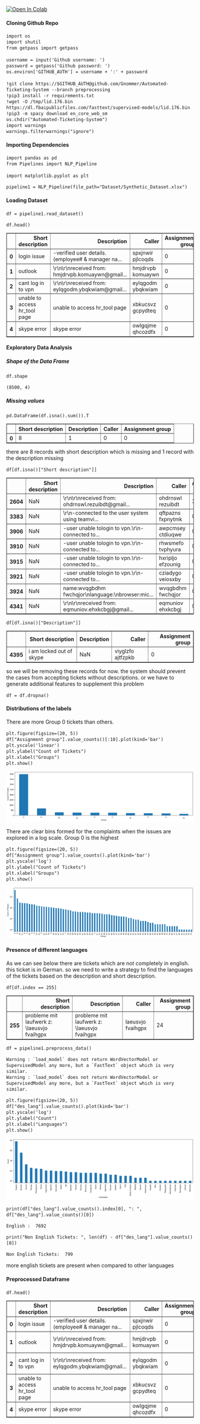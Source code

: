 <a href="https://colab.research.google.com/github/Gnommer/Automated-Ticketing-System/blob/preprocessing/colab_version.ipynb" target="_parent"><img src="https://colab.research.google.com/assets/colab-badge.svg" alt="Open In Colab"/></a>

#### Cloning Github Repo


```
import os
import shutil
from getpass import getpass

username = input('Github username: ')
password = getpass('Github password: ')
os.environ['GITHUB_AUTH'] = username + ':' + password

!git clone https://$GITHUB_AUTH@github.com/Gnommer/Automated-Ticketing-System --branch preprocessing
!pip3 install -r requirements.txt
!wget -O /tmp/lid.176.bin https://dl.fbaipublicfiles.com/fasttext/supervised-models/lid.176.bin
!pip3 -m spacy download en_core_web_sm
os.chdir("Automated-Ticketing-System")
import warnings
warnings.filterwarnings("ignore")
```

#### Importing Dependencies


```
import pandas as pd
from Pipelines import NLP_Pipeline

import matplotlib.pyplot as plt
```


```
pipeline1 = NLP_Pipeline(file_path="Dataset/Synthetic_Dataset.xlsx")
```

#### Loading Dataset


```
df = pipeline1.read_dataset()
```


```
df.head()
```




<div>
<style scoped>
    .dataframe tbody tr th:only-of-type {
        vertical-align: middle;
    }

    .dataframe tbody tr th {
        vertical-align: top;
    }

    .dataframe thead th {
        text-align: right;
    }
</style>
<table border="1" class="dataframe">
  <thead>
    <tr style="text-align: right;">
      <th></th>
      <th>Short description</th>
      <th>Description</th>
      <th>Caller</th>
      <th>Assignment group</th>
    </tr>
  </thead>
  <tbody>
    <tr>
      <th>0</th>
      <td>login issue</td>
      <td>-verified user details.(employee# &amp; manager na...</td>
      <td>spxjnwir pjlcoqds</td>
      <td>0</td>
    </tr>
    <tr>
      <th>1</th>
      <td>outlook</td>
      <td>\r\n\r\nreceived from: hmjdrvpb.komuaywn@gmail...</td>
      <td>hmjdrvpb komuaywn</td>
      <td>0</td>
    </tr>
    <tr>
      <th>2</th>
      <td>cant log in to vpn</td>
      <td>\r\n\r\nreceived from: eylqgodm.ybqkwiam@gmail...</td>
      <td>eylqgodm ybqkwiam</td>
      <td>0</td>
    </tr>
    <tr>
      <th>3</th>
      <td>unable to access hr_tool page</td>
      <td>unable to access hr_tool page</td>
      <td>xbkucsvz gcpydteq</td>
      <td>0</td>
    </tr>
    <tr>
      <th>4</th>
      <td>skype error</td>
      <td>skype error</td>
      <td>owlgqjme qhcozdfx</td>
      <td>0</td>
    </tr>
  </tbody>
</table>
</div>



#### Exploratory Data Analysis

##### Shape of the Data Frame


```
df.shape
```




    (8500, 4)



##### Missing values


```
pd.DataFrame(df.isna().sum()).T
```




<div>
<style scoped>
    .dataframe tbody tr th:only-of-type {
        vertical-align: middle;
    }

    .dataframe tbody tr th {
        vertical-align: top;
    }

    .dataframe thead th {
        text-align: right;
    }
</style>
<table border="1" class="dataframe">
  <thead>
    <tr style="text-align: right;">
      <th></th>
      <th>Short description</th>
      <th>Description</th>
      <th>Caller</th>
      <th>Assignment group</th>
    </tr>
  </thead>
  <tbody>
    <tr>
      <th>0</th>
      <td>8</td>
      <td>1</td>
      <td>0</td>
      <td>0</td>
    </tr>
  </tbody>
</table>
</div>



there are 8 records with short description which is missing
and 1 record with the description missing


```
df[df.isna()["Short description"]]
```




<div>
<style scoped>
    .dataframe tbody tr th:only-of-type {
        vertical-align: middle;
    }

    .dataframe tbody tr th {
        vertical-align: top;
    }

    .dataframe thead th {
        text-align: right;
    }
</style>
<table border="1" class="dataframe">
  <thead>
    <tr style="text-align: right;">
      <th></th>
      <th>Short description</th>
      <th>Description</th>
      <th>Caller</th>
      <th>Assignment group</th>
    </tr>
  </thead>
  <tbody>
    <tr>
      <th>2604</th>
      <td>NaN</td>
      <td>\r\n\r\nreceived from: ohdrnswl.rezuibdt@gmail...</td>
      <td>ohdrnswl rezuibdt</td>
      <td>34</td>
    </tr>
    <tr>
      <th>3383</th>
      <td>NaN</td>
      <td>\r\n-connected to the user system using teamvi...</td>
      <td>qftpazns fxpnytmk</td>
      <td>0</td>
    </tr>
    <tr>
      <th>3906</th>
      <td>NaN</td>
      <td>-user unable  tologin to vpn.\r\n-connected to...</td>
      <td>awpcmsey ctdiuqwe</td>
      <td>0</td>
    </tr>
    <tr>
      <th>3910</th>
      <td>NaN</td>
      <td>-user unable  tologin to vpn.\r\n-connected to...</td>
      <td>rhwsmefo tvphyura</td>
      <td>0</td>
    </tr>
    <tr>
      <th>3915</th>
      <td>NaN</td>
      <td>-user unable  tologin to vpn.\r\n-connected to...</td>
      <td>hxripljo efzounig</td>
      <td>0</td>
    </tr>
    <tr>
      <th>3921</th>
      <td>NaN</td>
      <td>-user unable  tologin to vpn.\r\n-connected to...</td>
      <td>cziadygo veiosxby</td>
      <td>0</td>
    </tr>
    <tr>
      <th>3924</th>
      <td>NaN</td>
      <td>name:wvqgbdhm fwchqjor\nlanguage:\nbrowser:mic...</td>
      <td>wvqgbdhm fwchqjor</td>
      <td>0</td>
    </tr>
    <tr>
      <th>4341</th>
      <td>NaN</td>
      <td>\r\n\r\nreceived from: eqmuniov.ehxkcbgj@gmail...</td>
      <td>eqmuniov ehxkcbgj</td>
      <td>0</td>
    </tr>
  </tbody>
</table>
</div>




```
df[df.isna()["Description"]]
```




<div>
<style scoped>
    .dataframe tbody tr th:only-of-type {
        vertical-align: middle;
    }

    .dataframe tbody tr th {
        vertical-align: top;
    }

    .dataframe thead th {
        text-align: right;
    }
</style>
<table border="1" class="dataframe">
  <thead>
    <tr style="text-align: right;">
      <th></th>
      <th>Short description</th>
      <th>Description</th>
      <th>Caller</th>
      <th>Assignment group</th>
    </tr>
  </thead>
  <tbody>
    <tr>
      <th>4395</th>
      <td>i am locked out of skype</td>
      <td>NaN</td>
      <td>viyglzfo ajtfzpkb</td>
      <td>0</td>
    </tr>
  </tbody>
</table>
</div>



so we will be removing these records for now. the system should prevent the cases from accepting tickets without descriptions. or we have to generate additional features to supplement this problem


```
df = df.dropna()
```

#### Distributions of the labels

There are more Group 0 tickets than others.


```
plt.figure(figsize=(20, 5))
df["Assignment group"].value_counts()[:10].plot(kind='bar')
plt.yscale('linear')
plt.ylabel("Count of Tickets")
plt.xlabel("Groups")
plt.show()
```


![png](images/output_20_0.png)


There are clear bins formed for the complaints when the issues are explored in a log scale. Group 0 is the highest


```
plt.figure(figsize=(20, 5))
df["Assignment group"].value_counts().plot(kind='bar')
plt.yscale('log')
plt.ylabel("Count of Tickets")
plt.xlabel("Groups")
plt.show()
```


![png](images/output_22_0.png)


#### Presence of different languages

As we can see below there are tickets which are not completely in english. this ticket is in German. so we need to write a strategy to find the languages of the tickets based on the description and short description.


```
df[df.index == 255]
```




<div>
<style scoped>
    .dataframe tbody tr th:only-of-type {
        vertical-align: middle;
    }

    .dataframe tbody tr th {
        vertical-align: top;
    }

    .dataframe thead th {
        text-align: right;
    }
</style>
<table border="1" class="dataframe">
  <thead>
    <tr style="text-align: right;">
      <th></th>
      <th>Short description</th>
      <th>Description</th>
      <th>Caller</th>
      <th>Assignment group</th>
    </tr>
  </thead>
  <tbody>
    <tr>
      <th>255</th>
      <td>probleme mit laufwerk z: \laeusvjo fvaihgpx</td>
      <td>probleme mit laufwerk z: \laeusvjo fvaihgpx</td>
      <td>laeusvjo fvaihgpx</td>
      <td>24</td>
    </tr>
  </tbody>
</table>
</div>




```
df = pipeline1.preprocess_data()
```

    Warning : `load_model` does not return WordVectorModel or SupervisedModel any more, but a `FastText` object which is very similar.
    Warning : `load_model` does not return WordVectorModel or SupervisedModel any more, but a `FastText` object which is very similar.



```
plt.figure(figsize=(20, 5))
df["des_lang"].value_counts().plot(kind='bar')
plt.yscale('log')
plt.ylabel("Count")
plt.xlabel("Languages")
plt.show()
```


![png](images/output_26_0.png)



```
print(df["des_lang"].value_counts().index[0], ": ", df["des_lang"].value_counts()[0])
```

    English :  7692



```
print("Non English Tickets: ", len(df) - df["des_lang"].value_counts()[0])
```

    Non English Tickets:  799


more english tickets are present when compared to other languages

#### Preprocessed Dataframe


```
df.head()
```




<div>
<style scoped>
    .dataframe tbody tr th:only-of-type {
        vertical-align: middle;
    }

    .dataframe tbody tr th {
        vertical-align: top;
    }

    .dataframe thead th {
        text-align: right;
    }
    table{
      display: block;
      width: 100%;
      overflow: auto;
    }
</style>
<table border="1" class="dataframe">
  <thead>
    <tr style="text-align: right;">
      <th></th>
      <th>Short description</th>
      <th>Description</th>
      <th>Caller</th>
      <th>Assignment group</th>
      <th>clean_des</th>
      <th>clean_sdes</th>
      <th>des_lang</th>
      <th>sdes_lang</th>
      <th>des_has_email</th>
      <th>sdes_has_email</th>
      <th>des_has_domain</th>
      <th>sdes_has_domain</th>
      <th>des_has_url</th>
      <th>sdes_has_url</th>
    </tr>
  </thead>
  <tbody>
    <tr>
      <th>0</th>
      <td>login issue</td>
      <td>-verified user details.(employee# &amp; manager na...</td>
      <td>spxjnwir pjlcoqds</td>
      <td>0</td>
      <td>(verify, user, detail, employee, manager, chec...</td>
      <td>(login, issue)</td>
      <td>English</td>
      <td>English</td>
      <td>False</td>
      <td>False</td>
      <td>False</td>
      <td>False</td>
      <td>False</td>
      <td>False</td>
    </tr>
    <tr>
      <th>1</th>
      <td>outlook</td>
      <td>\r\n\r\nreceived from: hmjdrvpb.komuaywn@gmail...</td>
      <td>hmjdrvpb komuaywn</td>
      <td>0</td>
      <td>(receive, hmjdrvpb.komuaywn@gmail.com, hello, ...</td>
      <td>(outlook)</td>
      <td>English</td>
      <td>English</td>
      <td>True</td>
      <td>False</td>
      <td>True</td>
      <td>False</td>
      <td>False</td>
      <td>False</td>
    </tr>
    <tr>
      <th>2</th>
      <td>cant log in to vpn</td>
      <td>\r\n\r\nreceived from: eylqgodm.ybqkwiam@gmail...</td>
      <td>eylqgodm ybqkwiam</td>
      <td>0</td>
      <td>(receive, eylqgodm.ybqkwiam@gmail.com, hello, ...</td>
      <td>(not, log, vpn)</td>
      <td>English</td>
      <td>English</td>
      <td>True</td>
      <td>False</td>
      <td>True</td>
      <td>False</td>
      <td>False</td>
      <td>False</td>
    </tr>
    <tr>
      <th>3</th>
      <td>unable to access hr_tool page</td>
      <td>unable to access hr_tool page</td>
      <td>xbkucsvz gcpydteq</td>
      <td>0</td>
      <td>(unable, access, hr, tool, page)</td>
      <td>(unable, access, hr, tool, page)</td>
      <td>English</td>
      <td>English</td>
      <td>False</td>
      <td>False</td>
      <td>False</td>
      <td>False</td>
      <td>False</td>
      <td>False</td>
    </tr>
    <tr>
      <th>4</th>
      <td>skype error</td>
      <td>skype error</td>
      <td>owlgqjme qhcozdfx</td>
      <td>0</td>
      <td>(skype, error)</td>
      <td>(skype, error)</td>
      <td>Japanese</td>
      <td>Japanese</td>
      <td>False</td>
      <td>False</td>
      <td>False</td>
      <td>False</td>
      <td>False</td>
      <td>False</td>
    </tr>
  </tbody>
</table>
</div>


